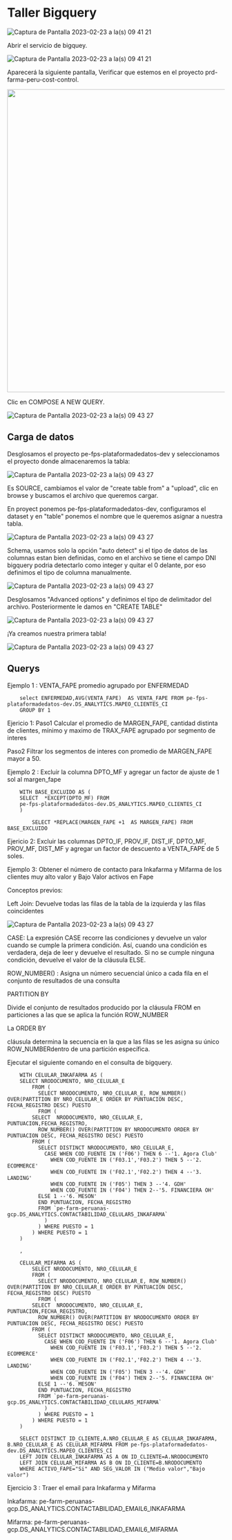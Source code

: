 # Taller Bigquery

![Captura de Pantalla 2023-02-23 a la(s) 09 41 21](images/0.png)

Abrir el servicio de bigquey.

![Captura de Pantalla 2023-02-23 a la(s) 09 41 21](images/1.png)

Aparecerá la siguiente pantalla, Verificar que estemos en el proyecto prd-farma-peru-cost-control.

<img width="700" src="images/2.png">

Clic en COMPOSE A NEW QUERY.

![Captura de Pantalla 2023-02-23 a la(s) 09 43 27](images/3.png)

## Carga de datos

Desglosamos el proyecto pe-fps-plataformadedatos-dev y seleccionamos el proyecto donde almacenaremos la tabla:

![Captura de Pantalla 2023-02-23 a la(s) 09 43 27](images/4.png)

Es SOURCE, cambiamos el valor de "create table from" a "upload", clic en browse y buscamos el archivo que queremos cargar.

En proyect ponemos pe-fps-plataformadedatos-dev, configuramos el dataset y en "table" ponemos el nombre que le queremos asignar a nuestra tabla.

![Captura de Pantalla 2023-02-23 a la(s) 09 43 27](images/5.PNG)

Schema, usamos solo la opción "auto detect" si el tipo de datos de las columnas estan bien definidas, como en el archivo se tiene el campo DNI bigquery podria detectarlo como integer y quitar el 0 delante, por eso definimos el tipo de columna manualmente.

![Captura de Pantalla 2023-02-23 a la(s) 09 43 27](images/6.PNG)

Desglosamos "Advanced options" y definimos el tipo de delimitador del archivo. Posteriormente le damos en "CREATE TABLE"

![Captura de Pantalla 2023-02-23 a la(s) 09 43 27](images/7.PNG)

¡Ya creamos nuestra primera tabla!

![Captura de Pantalla 2023-02-23 a la(s) 09 43 27](images/8.PNG)

## Querys

Ejemplo 1 : VENTA_FAPE promedio agrupado por ENFERMEDAD

		select ENFERMEDAD,AVG(VENTA_FAPE)  AS VENTA_FAPE FROM pe-fps-plataformadedatos-dev.DS_ANALYTICS.MAPEO_CLIENTES_CI
		GROUP BY 1

Ejericio 1:
Paso1 Calcular el promedio de MARGEN_FAPE, cantidad distinta de clientes, mínimo y maximo de TRAX_FAPE agrupado por segmento de interes
	
Paso2 Filtrar los segmentos de interes con promedio de MARGEN_FAPE mayor a 50.
	
Ejemplo 2 : Excluir  la columna DPTO_MF y agregar un factor de ajuste de 1 sol al margen_fape

		WITH BASE_EXCLUIDO AS (
		SELECT  *EXCEPT(DPTO_MF) FROM 
		pe-fps-plataformadedatos-dev.DS_ANALYTICS.MAPEO_CLIENTES_CI
		)

	        SELECT *REPLACE(MARGEN_FAPE +1  AS MARGEN_FAPE) FROM BASE_EXCLUIDO

Ejericio 2: Excluir las columnas DPTO_IF, PROV_IF, DIST_IF, DPTO_MF, PROV_MF, DIST_MF y agregar un factor de descuento a VENTA_FAPE de 5 soles.


Ejemplo 3: Obtener el número de contacto para Inkafarma y Mifarma de los clientes muy alto valor y Bajo Valor activos en Fape

Conceptos previos:

Left Join: Devuelve todas las filas de la tabla de la izquierda y las filas coincidentes

![Captura de Pantalla 2023-02-23 a la(s) 09 43 27](images/9.png)

CASE: La expresión CASE recorre las condiciones y devuelve un valor cuando se cumple la primera condición. Así, cuando una condición es verdadera, deja de leer y devuelve el resultado. Si no se cumple ninguna condición, devuelve el valor de la cláusula ELSE.

ROW_NUMBER() : Asigna un número secuencial único a cada fila en el conjunto de resultados de una consulta

PARTITION BY

Divide el conjunto de resultados producido por la cláusula FROM en particiones a las que se aplica la función ROW_NUMBER

La ORDER BY

cláusula determina la secuencia en la que a las filas se les asigna su único ROW_NUMBERdentro de una partición específica.
 
Ejecutar el siguiente comando en el consulta de bigquery.

	
		WITH CELULAR_INKAFARMA AS (
		SELECT NRODOCUMENTO, NRO_CELULAR_E
		    FROM (
		      SELECT NRODOCUMENTO, NRO_CELULAR_E, ROW_NUMBER() OVER(PARTITION BY NRO_CELULAR_E ORDER BY PUNTUACION DESC, FECHA_REGISTRO DESC) PUESTO
		      FROM (
			SELECT  NRODOCUMENTO, NRO_CELULAR_E, PUNTUACION,FECHA_REGISTRO,
			  ROW_NUMBER() OVER(PARTITION BY NRODOCUMENTO ORDER BY PUNTUACION DESC, FECHA_REGISTRO DESC) PUESTO
			FROM (
			  SELECT DISTINCT NRODOCUMENTO, NRO_CELULAR_E,
			    CASE WHEN COD_FUENTE IN ('F06') THEN 6 --'1. Agora Club'
			      WHEN COD_FUENTE IN ('F03.1','F03.2') THEN 5 --'2. ECOMMERCE'
			      WHEN COD_FUENTE IN ('F02.1','F02.2') THEN 4 --'3. LANDING'
			      WHEN COD_FUENTE IN ('F05') THEN 3 --'4. GDH'
			      WHEN COD_FUENTE IN ('F04') THEN 2--'5. FINANCIERA OH'
			  ELSE 1 --'6. MESON'
			  END PUNTUACION, FECHA_REGISTRO
			  FROM `pe-farm-peruanas-gcp.DS_ANALYTICS.CONTACTABILIDAD_CELULAR5_INKAFARMA`
				)
			  ) WHERE PUESTO = 1
		    ) WHERE PUESTO = 1
		)

		,

		CELULAR_MIFARMA AS (
		    SELECT NRODOCUMENTO, NRO_CELULAR_E
		    FROM (
		      SELECT NRODOCUMENTO, NRO_CELULAR_E, ROW_NUMBER() OVER(PARTITION BY NRO_CELULAR_E ORDER BY PUNTUACION DESC, FECHA_REGISTRO DESC) PUESTO
		      FROM (
			SELECT  NRODOCUMENTO, NRO_CELULAR_E, PUNTUACION,FECHA_REGISTRO,
			  ROW_NUMBER() OVER(PARTITION BY NRODOCUMENTO ORDER BY PUNTUACION DESC, FECHA_REGISTRO DESC) PUESTO
			FROM (
			  SELECT DISTINCT NRODOCUMENTO, NRO_CELULAR_E,
			    CASE WHEN COD_FUENTE IN ('F06') THEN 6 --'1. Agora Club'
			      WHEN COD_FUENTE IN ('F03.1','F03.2') THEN 5 --'2. ECOMMERCE'
			      WHEN COD_FUENTE IN ('F02.1','F02.2') THEN 4 --'3. LANDING'
			      WHEN COD_FUENTE IN ('F05') THEN 3 --'4. GDH'
			      WHEN COD_FUENTE IN ('F04') THEN 2--'5. FINANCIERA OH'
			  ELSE 1 --'6. MESON'
			  END PUNTUACION, FECHA_REGISTRO
			  FROM `pe-farm-peruanas-gcp.DS_ANALYTICS.CONTACTABILIDAD_CELULAR5_MIFARMA`
				)
			  ) WHERE PUESTO = 1
		    ) WHERE PUESTO = 1
		)

		SELECT DISTINCT ID_CLIENTE,A.NRO_CELULAR_E AS CELULAR_INKAFARMA, B.NRO_CELULAR_E AS CELULAR_MIFARMA FROM pe-fps-plataformadedatos-dev.DS_ANALYTICS.MAPEO_CLIENTES_CI
		LEFT JOIN CELULAR_INKAFARMA AS A ON ID_CLIENTE=A.NRODOCUMENTO
		LEFT JOIN CELULAR_MIFARMA AS B ON ID_CLIENTE=B.NRODOCUMENTO
		WHERE ACTIVO_FAPE="Si" AND SEG_VALOR IN ("Medio valor","Bajo valor")
	

Ejercicio 3 : Traer el email para Inkafarma y Mifarma

Inkafarma: pe-farm-peruanas-gcp.DS_ANALYTICS.CONTACTABILIDAD_EMAIL6_INKAFARMA

Mifarma: pe-farm-peruanas-gcp.DS_ANALYTICS.CONTACTABILIDAD_EMAIL6_MIFARMA

